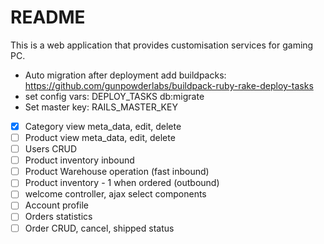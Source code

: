 # README

This is a web application that provides customisation services for gaming PC.

- Auto migration after deployment add buildpacks: https://github.com/gunpowderlabs/buildpack-ruby-rake-deploy-tasks
- set config vars: DEPLOY_TASKS db:migrate
- Set master key: RAILS_MASTER_KEY


- [x] Category view meta_data, edit, delete
- [ ] Product view meta_data, edit, delete
- [ ] Users CRUD
- [ ] Product inventory inbound
- [ ] Product Warehouse operation (fast inbound)
- [ ] Product inventory - 1 when ordered (outbound)
- [ ] welcome controller, ajax select components
- [ ] Account profile
- [ ] Orders statistics
- [ ] Order CRUD, cancel, shipped status
